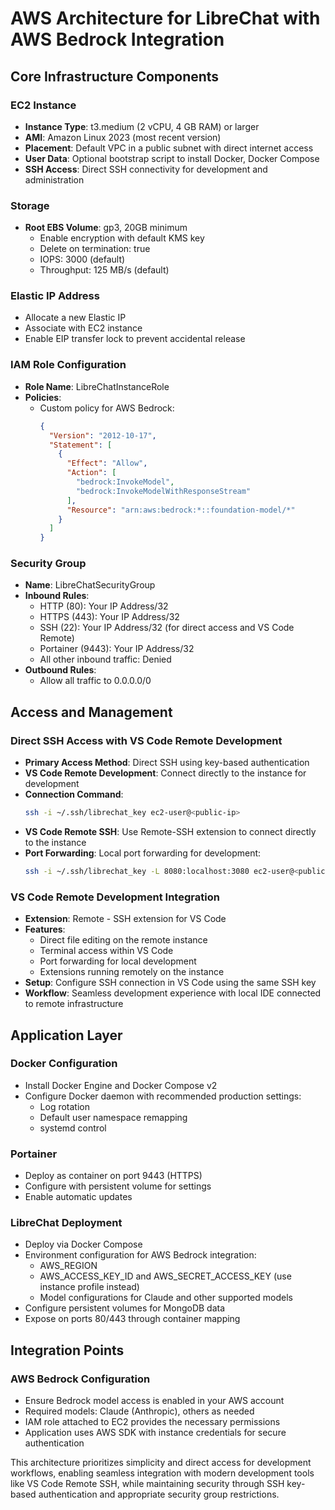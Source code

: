# AWS Architecture for LibreChat with AWS Bedrock Integration

## Core Infrastructure Components

### EC2 Instance
- **Instance Type**: t3.medium (2 vCPU, 4 GB RAM) or larger
- **AMI**: Amazon Linux 2023 (most recent version)
- **Placement**: Default VPC in a public subnet with direct internet access
- **User Data**: Optional bootstrap script to install Docker, Docker Compose
- **SSH Access**: Direct SSH connectivity for development and administration

### Storage
- **Root EBS Volume**: gp3, 20GB minimum
  - Enable encryption with default KMS key
  - Delete on termination: true
  - IOPS: 3000 (default)
  - Throughput: 125 MB/s (default)

### Elastic IP Address
- Allocate a new Elastic IP
- Associate with EC2 instance
- Enable EIP transfer lock to prevent accidental release

### IAM Role Configuration
- **Role Name**: LibreChatInstanceRole
- **Policies**:
  - Custom policy for AWS Bedrock:
    ```json
    {
      "Version": "2012-10-17",
      "Statement": [
        {
          "Effect": "Allow",
          "Action": [
            "bedrock:InvokeModel",
            "bedrock:InvokeModelWithResponseStream"
          ],
          "Resource": "arn:aws:bedrock:*::foundation-model/*"
        }
      ]
    }
    ```

### Security Group
- **Name**: LibreChatSecurityGroup
- **Inbound Rules**:
  - HTTP (80): Your IP Address/32
  - HTTPS (443): Your IP Address/32
  - SSH (22): Your IP Address/32 (for direct access and VS Code Remote)
  - Portainer (9443): Your IP Address/32
  - All other inbound traffic: Denied
- **Outbound Rules**:
  - Allow all traffic to 0.0.0.0/0

## Access and Management

### Direct SSH Access with VS Code Remote Development
- **Primary Access Method**: Direct SSH using key-based authentication
- **VS Code Remote Development**: Connect directly to the instance for development
- **Connection Command**:
  ```bash
  ssh -i ~/.ssh/librechat_key ec2-user@<public-ip>
  ```
- **VS Code Remote SSH**: Use Remote-SSH extension to connect directly to the instance
- **Port Forwarding**: Local port forwarding for development:
  ```bash
  ssh -i ~/.ssh/librechat_key -L 8080:localhost:3080 ec2-user@<public-ip>
  ```

### VS Code Remote Development Integration
- **Extension**: Remote - SSH extension for VS Code
- **Features**:
  - Direct file editing on the remote instance
  - Terminal access within VS Code
  - Port forwarding for local development
  - Extensions running remotely on the instance
- **Setup**: Configure SSH connection in VS Code using the same SSH key
- **Workflow**: Seamless development experience with local IDE connected to remote infrastructure

## Application Layer

### Docker Configuration
- Install Docker Engine and Docker Compose v2
- Configure Docker daemon with recommended production settings:
  - Log rotation
  - Default user namespace remapping
  - systemd control

### Portainer
- Deploy as container on port 9443 (HTTPS)
- Configure with persistent volume for settings
- Enable automatic updates

### LibreChat Deployment
- Deploy via Docker Compose
- Environment configuration for AWS Bedrock integration:
  - AWS_REGION
  - AWS_ACCESS_KEY_ID and AWS_SECRET_ACCESS_KEY (use instance profile instead)
  - Model configurations for Claude and other supported models
- Configure persistent volumes for MongoDB data
- Expose on ports 80/443 through container mapping

## Integration Points

### AWS Bedrock Configuration
- Ensure Bedrock model access is enabled in your AWS account
- Required models: Claude (Anthropic), others as needed
- IAM role attached to EC2 provides the necessary permissions
- Application uses AWS SDK with instance credentials for secure authentication

This architecture prioritizes simplicity and direct access for development workflows, enabling seamless integration with modern development tools like VS Code Remote SSH, while maintaining security through SSH key-based authentication and appropriate security group restrictions.
